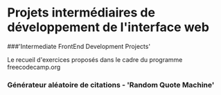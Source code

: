 # Projets intermédiaires de développement de l'interface web
###'Intermediate FrontEnd Development Projects'

Le recueil d'exercices proposés dans le cadre du programme freecodecamp.org

### Générateur aléatoire de citations - 'Random Quote Machine'


